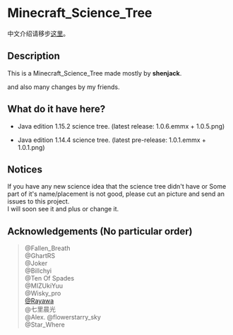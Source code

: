 # Minecraft_Science_Tree

中文介绍请移步[这里](https://github.com/shenjackyuanjie/Minecraft_Science_Tree/blob/master/readme-cn.md)。

## Description

 This is a Minecraft_Science_Tree made mostly by **shenjack**.

 and also many changes by my friends.
 
## What do it have here?

+ Java edition 1.15.2 science tree. (latest release: 1.0.6.emmx + 1.0.5.png)

+ Java edition 1.14.4 science tree. (latest pre-release: 1.0.1.emmx + 1.0.1.png)

## Notices

 If you have any new science idea that the science tree didn't have or Some part of it's name/placement is not good, please cut an picture and send an issues to this project.  
 I will soon see it and plus or change it.

## Acknowledgements (No particular order)

> @Fallen_Breath  
> @GhartRS  
> @Joker  
> @Billchyi  
> @Ten Of Spades  
> @MIZUkiYuu  
> @Wisky_pro  
> [@Rayawa](https://github.com/Rayawa)  
> @七里晨光  
> @Alex. 
> @flowerstarry_sky  
> @Star_Where  
